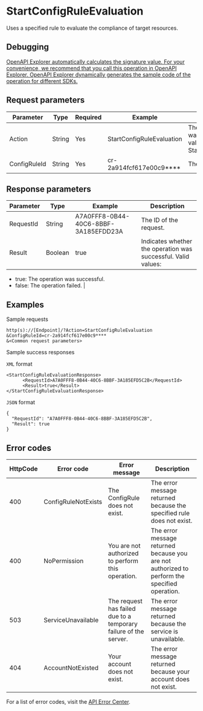 # StartConfigRuleEvaluation

Uses a specified rule to evaluate the compliance of target resources.

## Debugging

[OpenAPI Explorer automatically calculates the signature value. For your convenience, we recommend that you call this operation in OpenAPI Explorer. OpenAPI Explorer dynamically generates the sample code of the operation for different SDKs.](https://api.aliyun.com/#product=Config&api=StartConfigRuleEvaluation&type=RPC&version=2019-01-08)

## Request parameters

|Parameter|Type|Required|Example|Description|
|---------|----|--------|-------|-----------|
|Action|String|Yes|StartConfigRuleEvaluation|The operation that you want to perform. Set the value to StartConfigRuleEvaluation. |
|ConfigRuleId|String|Yes|cr-2a914fcf617e00c9\*\*\*\*|The ID of the rule. |

## Response parameters

|Parameter|Type|Example|Description|
|---------|----|-------|-----------|
|RequestId|String|A7A0FFF8-0B44-40C6-8BBF-3A185EFDD23A|The ID of the request. |
|Result|Boolean|true|Indicates whether the operation was successful. Valid values:

 -   true: The operation was successful.
-   false: The operation failed. |

## Examples

Sample requests

```
http(s)://[Endpoint]/?Action=StartConfigRuleEvaluation
&ConfigRuleId=cr-2a914fcf617e00c9****
&<Common request parameters>
```

Sample success responses

`XML` format

```
<StartConfigRuleEvaluationResponse>
      <RequestId>A7A0FFF8-0B44-40C6-8BBF-3A185EFD5C2B</RequestId>
      <Result>true</Result>
</StartConfigRuleEvaluationResponse>
```

`JSON` format

```
{
  "RequestId": "A7A0FFF8-0B44-40C6-8BBF-3A185EFD5C2B",
  "Result": true
}
```

## Error codes

|HttpCode|Error code|Error message|Description|
|--------|----------|-------------|-----------|
|400|ConfigRuleNotExists|The ConfigRule does not exist.|The error message returned because the specified rule does not exist.|
|400|NoPermission|You are not authorized to perform this operation.|The error message returned because you are not authorized to perform the specified operation.|
|503|ServiceUnavailable|The request has failed due to a temporary failure of the server.|The error message returned because the service is unavailable.|
|404|AccountNotExisted|Your account does not exist.|The error message returned because your account does not exist.|

For a list of error codes, visit the [API Error Center](https://error-center.alibabacloud.com/status/product/Config).

